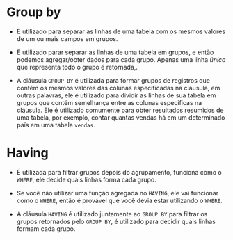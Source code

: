 # Group by

- É utilizado para separar as linhas de uma tabela com os mesmos valores de um ou mais campos em grupos.

- É utilizado parar separar as linhas de uma tabela em grupos, e então podemos agregar/obter dados para cada grupo. Apenas uma linha *única* que representa todo o grupo é retornada,.

- A cláusula `GROUP BY` é utilizada para formar grupos de registros que contém os mesmos valores das colunas especificadas na cláusula, em outras palavras, ele é utilizado para dividir as linhas de sua tabela em grupos que contém semelhança entre as colunas especificas na cláusula. Ele é utilizado comumente para obter resultados resumidos de uma tabela, por exemplo, contar quantas vendas há em um determinado país em uma tabela `vendas`. 

# Having

- É utilizada para filtrar grupos depois do agrupamento, funciona como o `WHERE`, ele decide quais linhas forma cada grupo.

- Se você não utilizar uma função agregada no `HAVING`, ele vai funcionar como o `WHERE`, então é provável que você devia estar utilizando o `WHERE`.

- A cláusula `HAVING` é utilizado juntamente ao `GROUP BY` para filtrar os grupos retornados pelo `GROUP BY`, é utilizado para decidir quais linhas formam cada grupo.
